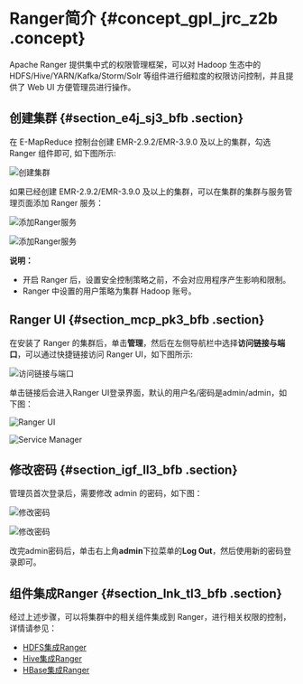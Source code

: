 # Ranger简介 {#concept_gpl_jrc_z2b .concept}

Apache Ranger 提供集中式的权限管理框架，可以对 Hadoop 生态中的 HDFS/Hive/YARN/Kafka/Storm/Solr 等组件进行细粒度的权限访问控制，并且提供了 Web UI 方便管理员进行操作。

## 创建集群 {#section_e4j_sj3_bfb .section}

在 E-MapReduce 控制台创建 EMR-2.9.2/EMR-3.9.0 及以上的集群，勾选 Ranger 组件即可, 如下图所示:

![创建集群](http://static-aliyun-doc.oss-cn-hangzhou.aliyuncs.com/assets/img/17948/155054543711486_zh-CN.png)

如果已经创建 EMR-2.9.2/EMR-3.9.0 及以上的集群，可以在集群的集群与服务管理页面添加 Ranger 服务：

![添加Ranger服务](http://static-aliyun-doc.oss-cn-hangzhou.aliyuncs.com/assets/img/17948/155054543711487_zh-CN.png)

![添加Ranger服务](http://static-aliyun-doc.oss-cn-hangzhou.aliyuncs.com/assets/img/17948/155054543711488_zh-CN.png)

**说明：** 

-   开启 Ranger 后，设置安全控制策略之前，不会对应用程序产生影响和限制。
-   Ranger 中设置的用户策略为集群 Hadoop 账号。

## Ranger UI {#section_mcp_pk3_bfb .section}

在安装了 Ranger 的集群后，单击**管理**，然后在左侧导航栏中选择**访问链接与端口**，可以通过快捷链接访问 Ranger UI，如下图所示:

![访问链接与端口](http://static-aliyun-doc.oss-cn-hangzhou.aliyuncs.com/assets/img/17948/155054543711489_zh-CN.png)

单击链接后会进入Ranger UI登录界面，默认的用户名/密码是admin/admin，如下图：

![Ranger UI](http://static-aliyun-doc.oss-cn-hangzhou.aliyuncs.com/assets/img/17948/155054543711490_zh-CN.png)

![Service Manager](http://static-aliyun-doc.oss-cn-hangzhou.aliyuncs.com/assets/img/17948/155054543711491_zh-CN.png)

## 修改密码 {#section_igf_ll3_bfb .section}

管理员首次登录后，需要修改 admin 的密码，如下图：

![修改密码](http://static-aliyun-doc.oss-cn-hangzhou.aliyuncs.com/assets/img/17948/155054543711492_zh-CN.png)

![修改密码](http://static-aliyun-doc.oss-cn-hangzhou.aliyuncs.com/assets/img/17948/155054543811493_zh-CN.png)

改完admin密码后，单击右上角**admin**下拉菜单的**Log Out**，然后使用新的密码登录即可。

## 组件集成Ranger {#section_lnk_tl3_bfb .section}

经过上述步骤，可以将集群中的相关组件集成到 Ranger，进行相关权限的控制，详情请参见：

-   [HDFS集成Ranger](intl.zh-CN/用户指南/组件授权/RANGER/HDFS配置.md#)
-   [Hive集成Ranger](intl.zh-CN/用户指南/组件授权/RANGER/Hive配置.md#)
-   [HBase集成Ranger](intl.zh-CN/用户指南/组件授权/RANGER/HBase配置.md#)


